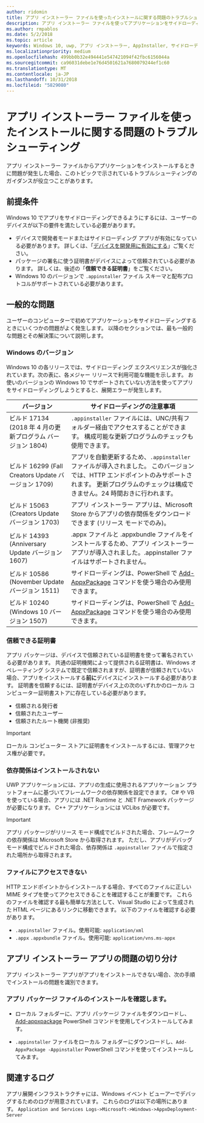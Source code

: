 ```yaml
---
author: ridomin
title: アプリ インストーラー ファイルを使ったインストールに関する問題のトラブルシューティング
description: アプリ インストーラー ファイルを使ってアプリケーションをサイドローディングするときの一般的な問題。
ms.author: rmpablos
ms.date: 5/2/2018
ms.topic: article
keywords: Windows 10, uwp, アプリ インストーラー, AppInstaller, サイドローディング
ms.localizationpriority: medium
ms.openlocfilehash: 499bb0b32e494441e547421094f42fbc6156044a
ms.sourcegitcommit: ca96031debe1e76d4501621a7680079244ef1c60
ms.translationtype: MT
ms.contentlocale: ja-JP
ms.lasthandoff: 10/31/2018
ms.locfileid: "5829080"
---
```

# <a name="troubleshoot-installation-issues-with-the-app-installer-file"></a>アプリ インストーラー ファイルを使ったインストールに関する問題のトラブルシューティング

アプリ インストーラー ファイルからアプリケーションをインストールするときに問題が発生した場合、このトピックで示されているトラブルシューティングのガイダンスが役立つことがあります。

## <a name="prerequisites"></a>前提条件

Windows 10 でアプリをサイドローディングできるようにするには、ユーザーのデバイスが以下の要件を満たしている必要があります。

- デバイスで開発者モードまたはサイドローディング アプリが有効になっている必要があります。 詳しくは、「[デバイスを開発用に有効にする](https://docs.microsoft.com/windows/uwp/get-started/enable-your-device-for-development)」ご覧ください。
- パッケージの署名に使う証明書がデバイスによって信頼されている必要があります。 詳しくは、後述の「**信頼できる証明書**」をご覧ください。
- Windows 10 のバージョンで `.appinstaller` ファイル スキーマと配布プロトコルがサポートされている必要があります。

## <a name="common-issues"></a>一般的な問題

ユーザーのコンピューターで初めてアプリケーションをサイドローディングするときにいくつかの問題がよく発生します。 以降のセクションでは、最も一般的な問題とその解決策について説明します。

### <a name="windows-version"></a>Windows のバージョン

Windows 10 の各リリースでは、サイドローディング エクスペリエンスが強化されています。次の表に、各メジャー リリースで利用可能な機能を示します。 お使いのバージョンの Windows 10 でサポートされていない方法を使ってアプリをサイドローディングしようとすると、展開エラーが発生します。

| バージョン | サイドローディングの注意事項 |
|---------|----------------|
| ビルド 17134 (2018 年 4 月の更新プログラム バージョン 1804)    | `.appinstaller` ファイルには、UNC/共有フォルダー経由でアクセスすることができます。 構成可能な更新プログラムのチェックも使用できます。 |
| ビルド 16299 (Fall Creators Update バージョン 1709) | アプリを自動更新するため、`.appinstaller` ファイルが導入されました。 このバージョンでは、HTTP エンドポイントのみサポートされます。 更新プログラムのチェックは構成できません。24 時間おきに行われます。 |
| ビルド 15063 (Creators Update バージョン 1703)      | アプリ インストーラー アプリは、Microsoft Store からアプリの依存関係をダウンロードできます (リリース モードでのみ)。 |
| ビルド 14393 (Anniversary Update バージョン 1607)   | .appx ファイルと .appxbundle ファイルをインストールするため、アプリ インストーラー アプリが導入されました。.appinstaller ファイルはサポートされません。 |
| ビルド 10586 (November Update バージョン 1511)      | サイドローディングは、PowerShell で [Add-AppxPackage](https://docs.microsoft.com/powershell/module/appx/add-appxpackage?view=win10-ps) コマンドを使う場合のみ使用できます。 |
| ビルド 10240 (Windows 10 バージョン 1507)           | サイドローディングは、PowerShell で [Add-AppxPackage](https://docs.microsoft.com/powershell/module/appx/add-appxpackage?view=win10-ps) コマンドを使う場合のみ使用できます。 |

### <a name="trusted-certificates"></a>信頼できる証明書

アプリ パッケージは、デバイスで信頼されている証明書を使って署名されている必要があります。 共通の証明機関によって提供される証明書は、Windows オペレーティング システムで既定で信頼されますが、証明書が信頼されていない場合、アプリをインストールする**前に**デバイスにインストールする必要があります。 証明書を信頼するには、証明書がデバイス上の次のいずれかのローカル コンピューター証明書ストアに存在している必要があります。

- 信頼される発行者
- 信頼されたユーザー
- 信頼されたルート機関 (非推奨)

 >[!IMPORTANT]
 > ローカル コンピューター ストアに証明書をインストールするには、管理アクセス権が必要です。

### <a name="dependencies-not-installed"></a>依存関係はインストールされない 

UWP アプリケーションには、アプリの生成に使用されるアプリケーション プラットフォームに基づいてフレームワークの依存関係を設定できます。 C# や VB を使っている場合、アプリには .NET Runtime と .NET Framework パッケージが必要になります。 C++ アプリケーションには VCLibs が必要です。

>[!IMPORTANT] 
> アプリ パッケージがリリース モード構成でビルドされた場合、フレームワークの依存関係は Microsoft Store から取得されます。 ただし、アプリがデバッグ モード構成でビルドされた場合、依存関係は `.appinstaller` ファイルで指定された場所から取得されます。

### <a name="files-not-accessible"></a>ファイルにアクセスできない

HTTP エンドポイントからインストールする場合、すべてのファイルに正しい MIME タイプを使ってアクセスできることを確認することが重要です。 これらのファイルを確認する最も簡単な方法として、Visual Studio によって生成された HTML ページにあるリンクに移動できます。 以下のファイルを確認する必要があります。

- `.appinstaller` ファイル。使用可能:  `application/xml`
- `.appx` `.appxbundle` ファイル。使用可能:  `application/vns.ms-appx`

## <a name="isolate-app-installer-app-issues"></a>アプリ インストーラー アプリの問題の切り分け

アプリ インストーラー アプリがアプリをインストールできない場合、次の手順でインストールの問題を識別できます。

### <a name="verify-app-package-file-installation"></a>アプリ パッケージ ファイルのインストールを確認します。

- ローカル フォルダーに、アプリ パッケージ ファイルをダウンロードし、 [Add-appxpackage](https://docs.microsoft.com/powershell/module/appx/add-appxpackage?view=win10-ps) PowerShell コマンドを使用してインストールしてみます。

- `.appinstaller` ファイルをローカル フォルダーにダウンロードし、`Add-AppxPackage -Appinstaller` PowerShell コマンドを使ってインストールしてみます。

## <a name="related-logs"></a>関連するログ

アプリ展開インフラストラクチャには、Windows イベント ビューアーでデバッグするためのログが用意されています。 これらのログは以下の場所にあります。 `Application and Services Logs->Microsoft->Windows->AppxDeployment-Server`



